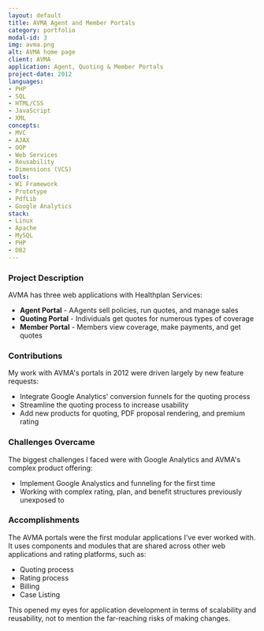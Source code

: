 ```yaml
---
layout: default
title: AVMA Agent and Member Portals
category: portfolio
modal-id: 3
img: avma.png
alt: AVMA home page
client: AVMA
application: Agent, Quoting & Member Portals
project-date: 2012
languages:
- PHP
- SQL
- HTML/CSS
- JavaScript
- XML
concepts:
- MVC
- AJAX
- OOP
- Web Services
- Reusability
- Dimensions (VCS)
tools:
- W1 Framework
- Prototype
- PdfLib
- Google Analytics
stack:
- Linux
- Apache
- MySQL
- PHP
- DB2
---
```


### Project Description
AVMA has three web applications with Healthplan Services:

- **Agent Portal** - AAgents sell policies, run quotes, and manage sales
- **Quoting Portal** - Individuals get quotes for numerous types of coverage
- **Member Portal** - Members view coverage, make payments, and get quotes  

### Contributions

My work with AVMA's portals in 2012 were driven largely by new feature requests:

- Integrate Google Analytics' conversion funnels for the quoting process
- Streamline the quoting process to increase usability
- Add new products for quoting, PDF proposal rendering, and premium rating

### Challenges Overcame

The biggest challenges I faced were with Google Analytics and AVMA's complex product offering:

- Implement Google Analystics and funneling for the first time
- Working with complex rating, plan, and benefit structures previously unexposed to

### Accomplishments

The AVMA portals were the first modular applications I've ever worked with. It uses components and modules that are shared across other web applications and rating platforms, such as:

- Quoting process
- Rating process
- Billing
- Case Listing

This opened my eyes for application development in terms of scalability and reusability, not to mention the far-reaching risks of making changes.
